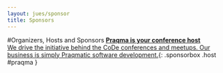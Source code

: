 ```yaml
---
layout: jues/sponsor
title: Sponsors
---
```

#Organizers, Hosts and Sponsors
[__Praqma is your conference host__<br/>We drive the initiative behind the CoDe conferences and meetups. Our business is simply Praqmatic  software development.](/jues15/sponsors/praqma.html){: .sponsorbox  .host #praqma }
